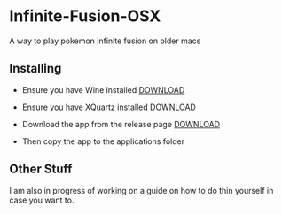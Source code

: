 # Infinite-Fusion-OSX

A way to play pokemon infinite fusion on older macs

## Installing

- Ensure you have Wine installed [DOWNLOAD](https://dl.winehq.org/wine-builds/macosx/pool/winehq-stable-5.0.pkg)

- Ensure you have XQuartz installed [DOWNLOAD](https://github.com/XQuartz/XQuartz/releases/download/XQuartz-2.8.1/XQuartz-2.8.1.dmg)

- Download the app from the release page [DOWNLOAD](https://github.com/thegamershollow/Infinite-Fusion-OSX/releases/latest)

- Then copy the app to the applications folder

## Other Stuff

I am also in progress of working on a guide on how to do thin yourself in case you want to.
